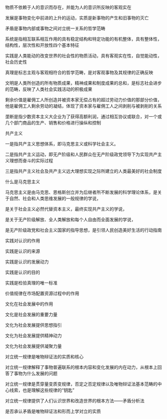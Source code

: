 物质不依赖于人的意识而存在，并能为人的意识所反映的客观实在



发展是事物变化中前进的上升的运动，实质是新事物的产生和旧事物的灭亡



矛盾是事物内部或事物之间对立统一关系的哲学范畴



系统是指相互联系相互作用的具有稳定结构和特定功能的有机整体，具有整体性，结构性，层次性和开放性四个基本特征



实践是人类能动的改变世界的社会性的物质活动，具有客观实在性，自觉能动性，社会历史性



真理是标志主观与客观相符合的哲学范畴，是对客观事物及其规律的正确反映



文明是人类所创造的所有物质成果，精神成果和制度成果的总和，是标志社会进步的范畴，反映了人类社会实践活动的积极成果



剩余价值是雇佣工人所创造并被资本家无偿占有的超过劳动力价值的那部分价值，他是雇佣工人剩余劳动的凝结，体现了资本家与雇佣工人之间剥削与被剥削的关系



垄断是指少数资本主义大企业为了获得高额利润，通过相互协议或联合，对一个或几个部门商品的生产、销售和价格进行操纵和控制



共产主义

一是指共产主义思想体系，即马克思主义或科学社会主义。

二是指共产主义运动，即无产阶级和人民群众在无产阶级政党领导下为实现共产主义理想而奋斗的实际过程

三是指共产主义社会及共产主义远大理想实现之际所建立的人类最美好的社会制度



什么是马克思主义

马克思主义是由马克思、恩格斯创立并为后继者所不断发展的科学理论体系，是关于自然、社会和人类思维发展的一般规律的学说，

是关于社会主义必然代替资本主义，最终实现共产主义的学说，

是关于无产阶级解放、全人类解放和每个人自由而全面发展的学说，

是无产阶级政党和社会主义国家的指导思想，是引领人民创造美好生活的行动指南



实践对认识的作用

实践是认识的来源

实践是认识的发展动力

实践是认识的目的

实践是检验真理的唯一标准



价值规律在市场配置资源过程中的作用





文化在社会发展中的作用

文化是社会发展的重要力量

文化为社会发展提供思想指引

文化为社会发展提供精神动力

文化为社会发展提供凝聚力量





对立统一规律是唯物辩证法的实质和核心

对立统一规律解释了事物普遍联系的根本内容和变化发展的内在动力，从根本上回答了事物为什么发展的问题

对立统一规律是贯穿量变质变规律，否定之否定规律以及唯物辩证法基本范畴的中心线索，也是理解这些规律的“钥匙”

对立统一规律提供了人们认识世界和改造世界的根本方法——矛盾分析法

是否承认矛盾是唯物辩证法和形而上学对立的实质

